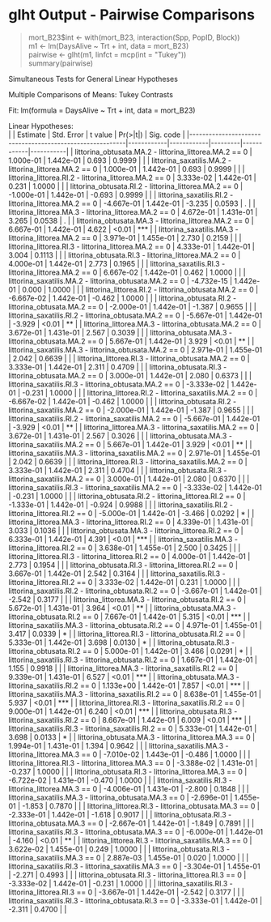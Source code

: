 # glht Output - Pairwise Comparisons

> mort_B23$int <- with(mort_B23, interaction(Spp, PopID, Block))  
> m1 <- lm(DaysAlive ~ Trt + int, data = mort_B23)  
> pairwise <- glht(m1, linfct = mcp(int = "Tukey"))  
> summary(pairwise)  

Simultaneous Tests for General Linear Hypotheses

Multiple Comparisons of Means: Tukey Contrasts

Fit: lm(formula = DaysAlive ~ Trt + int, data = mort_B23)

Linear Hypotheses:  
|                                                          | Estimate   | Std. Error | t value | Pr(>\|t\|) | Sig. code |
|----------------------------------------------------------|------------|------------|---------|------------|-----------|
| littorina_obtusata.MA.2 - littorina_littorea.MA.2 == 0   | 1.000e-01  | 1.442e-01  | 0.693   | 0.9999     |           |
| littorina_saxatilis.MA.2 - littorina_littorea.MA.2 == 0  | 1.000e-01  | 1.442e-01  | 0.693   | 0.9999     |           |
| littorina_littorea.RI.2 - littorina_littorea.MA.2 == 0   | 3.333e-02  | 1.442e-01  | 0.231   | 1.0000     |           |
| littorina_obtusata.RI.2 - littorina_littorea.MA.2 == 0   | -1.000e-01 | 1.442e-01  | -0.693  | 0.9999     |           |
| littorina_saxatilis.RI.2 - littorina_littorea.MA.2 == 0  | -4.667e-01 | 1.442e-01  | -3.235  | 0.0593     | .         |
| littorina_littorea.MA.3 - littorina_littorea.MA.2 == 0   | 4.672e-01  | 1.431e-01  | 3.265   | 0.0538     | .         |
| littorina_obtusata.MA.3 - littorina_littorea.MA.2 == 0   | 6.667e-01  | 1.442e-01  | 4.622   | <0.01      | ***       |
| littorina_saxatilis.MA.3 - littorina_littorea.MA.2 == 0  | 3.971e-01  | 1.455e-01  | 2.730   | 0.2159     |           |
| littorina_littorea.RI.3 - littorina_littorea.MA.2 == 0   | 4.333e-01  | 1.442e-01  | 3.004   | 0.1113     |           |
| littorina_obtusata.RI.3 - littorina_littorea.MA.2 == 0   | 4.000e-01  | 1.442e-01  | 2.773   | 0.1965     |           |
| littorina_saxatilis.RI.3 - littorina_littorea.MA.2 == 0  | 6.667e-02  | 1.442e-01  | 0.462   | 1.0000     |           |
| littorina_saxatilis.MA.2 - littorina_obtusata.MA.2 == 0  | -4.732e-15 | 1.442e-01  | 0.000   | 1.0000     |           |
| littorina_littorea.RI.2 - littorina_obtusata.MA.2 == 0   | -6.667e-02 | 1.442e-01  | -0.462  | 1.0000     |           |
| littorina_obtusata.RI.2 - littorina_obtusata.MA.2 == 0   | -2.000e-01 | 1.442e-01  | -1.387  | 0.9655     |           |
| littorina_saxatilis.RI.2 - littorina_obtusata.MA.2 == 0  | -5.667e-01 | 1.442e-01  | -3.929  | <0.01      | **        |
| littorina_littorea.MA.3 - littorina_obtusata.MA.2 == 0   | 3.672e-01  | 1.431e-01  | 2.567   | 0.3039     |           |
| littorina_obtusata.MA.3 - littorina_obtusata.MA.2 == 0   | 5.667e-01  | 1.442e-01  | 3.929   | <0.01      | **        |
| littorina_saxatilis.MA.3 - littorina_obtusata.MA.2 == 0  | 2.971e-01  | 1.455e-01  | 2.042   | 0.6639     |           |
| littorina_littorea.RI.3 - littorina_obtusata.MA.2 == 0   | 3.333e-01  | 1.442e-01  | 2.311   | 0.4709     |           |
| littorina_obtusata.RI.3 - littorina_obtusata.MA.2 == 0   | 3.000e-01  | 1.442e-01  | 2.080   | 0.6373     |           |
| littorina_saxatilis.RI.3 - littorina_obtusata.MA.2 == 0  | -3.333e-02 | 1.442e-01  | -0.231  | 1.0000     |           |
| littorina_littorea.RI.2 - littorina_saxatilis.MA.2 == 0  | -6.667e-02 | 1.442e-01  | -0.462  | 1.0000     |           |
| littorina_obtusata.RI.2 - littorina_saxatilis.MA.2 == 0  | -2.000e-01 | 1.442e-01  | -1.387  | 0.9655     |           |
| littorina_saxatilis.RI.2 - littorina_saxatilis.MA.2 == 0 | -5.667e-01 | 1.442e-01  | -3.929  | <0.01      | **        |
| littorina_littorea.MA.3 - littorina_saxatilis.MA.2 == 0  | 3.672e-01  | 1.431e-01  | 2.567   | 0.3026     |           |
| littorina_obtusata.MA.3 - littorina_saxatilis.MA.2 == 0  | 5.667e-01  | 1.442e-01  | 3.929   | <0.01      | **        |
| littorina_saxatilis.MA.3 - littorina_saxatilis.MA.2 == 0 | 2.971e-01  | 1.455e-01  | 2.042   | 0.6639     |           |
| littorina_littorea.RI.3 - littorina_saxatilis.MA.2 == 0  | 3.333e-01  | 1.442e-01  | 2.311   | 0.4704     |           |
| littorina_obtusata.RI.3 - littorina_saxatilis.MA.2 == 0  | 3.000e-01  | 1.442e-01  | 2.080   | 0.6370     |           |
| littorina_saxatilis.RI.3 - littorina_saxatilis.MA.2 == 0 | -3.333e-02 | 1.442e-01  | -0.231  | 1.0000     |           |
| littorina_obtusata.RI.2 - littorina_littorea.RI.2 == 0   | -1.333e-01 | 1.442e-01  | -0.924  | 0.9988     |           |
| littorina_saxatilis.RI.2 - littorina_littorea.RI.2 == 0  | -5.000e-01 | 1.442e-01  | -3.466  | 0.0292     | *         |
| littorina_littorea.MA.3 - littorina_littorea.RI.2 == 0   | 4.339e-01  | 1.431e-01  | 3.033   | 0.1036     |           |
| littorina_obtusata.MA.3 - littorina_littorea.RI.2 == 0   | 6.333e-01  | 1.442e-01  | 4.391   | <0.01      | ***       |
| littorina_saxatilis.MA.3 - littorina_littorea.RI.2 == 0  | 3.638e-01  | 1.455e-01  | 2.500   | 0.3425     |           |
| littorina_littorea.RI.3 - littorina_littorea.RI.2 == 0   | 4.000e-01  | 1.442e-01  | 2.773   | 0.1954     |           |
| littorina_obtusata.RI.3 - littorina_littorea.RI.2 == 0   | 3.667e-01  | 1.442e-01  | 2.542   | 0.3164     |           |
| littorina_saxatilis.RI.3 - littorina_littorea.RI.2 == 0  | 3.333e-02  | 1.442e-01  | 0.231   | 1.0000     |           |
| littorina_saxatilis.RI.2 - littorina_obtusata.RI.2 == 0  | -3.667e-01 | 1.442e-01  | -2.542  | 0.3177     |           |
| littorina_littorea.MA.3 - littorina_obtusata.RI.2 == 0   | 5.672e-01  | 1.431e-01  | 3.964   | <0.01      | **        |
| littorina_obtusata.MA.3 - littorina_obtusata.RI.2 == 0   | 7.667e-01  | 1.442e-01  | 5.315   | <0.01      | ***       |
| littorina_saxatilis.MA.3 - littorina_obtusata.RI.2 == 0  | 4.971e-01  | 1.455e-01  | 3.417   | 0.0339     | *         |
| littorina_littorea.RI.3 - littorina_obtusata.RI.2 == 0   | 5.333e-01  | 1.442e-01  | 3.698   | 0.0130     | *         |
| littorina_obtusata.RI.3 - littorina_obtusata.RI.2 == 0   | 5.000e-01  | 1.442e-01  | 3.466   | 0.0291     | *         |
| littorina_saxatilis.RI.3 - littorina_obtusata.RI.2 == 0  | 1.667e-01  | 1.442e-01  | 1.155   | 0.9918     |           |
| littorina_littorea.MA.3 - littorina_saxatilis.RI.2 == 0  | 9.339e-01  | 1.431e-01  | 6.527   | <0.01      | ***       |
| littorina_obtusata.MA.3 - littorina_saxatilis.RI.2 == 0  | 1.133e+00  | 1.442e-01  | 7.857   | <0.01      | ***       |
| littorina_saxatilis.MA.3 - littorina_saxatilis.RI.2 == 0 | 8.638e-01  | 1.455e-01  | 5.937   | <0.01      | ***       |
| littorina_littorea.RI.3 - littorina_saxatilis.RI.2 == 0  | 9.000e-01  | 1.442e-01  | 6.240   | <0.01      | ***       |
| littorina_obtusata.RI.3 - littorina_saxatilis.RI.2 == 0  | 8.667e-01  | 1.442e-01  | 6.009   | <0.01      | ***       |
| littorina_saxatilis.RI.3 - littorina_saxatilis.RI.2 == 0 | 5.333e-01  | 1.442e-01  | 3.698   | 0.0133     | *         |
| littorina_obtusata.MA.3 - littorina_littorea.MA.3 == 0   | 1.994e-01  | 1.431e-01  | 1.394   | 0.9642     |           |
| littorina_saxatilis.MA.3 - littorina_littorea.MA.3 == 0  | -7.010e-02 | 1.443e-01  | -0.486  | 1.0000     |           |
| littorina_littorea.RI.3 - littorina_littorea.MA.3 == 0   | -3.388e-02 | 1.431e-01  | -0.237  | 1.0000     |           |
| littorina_obtusata.RI.3 - littorina_littorea.MA.3 == 0   | -6.722e-02 | 1.431e-01  | -0.470  | 1.0000     |           |
| littorina_saxatilis.RI.3 - littorina_littorea.MA.3 == 0  | -4.006e-01 | 1.431e-01  | -2.800  | 0.1848     |           |
| littorina_saxatilis.MA.3 - littorina_obtusata.MA.3 == 0  | -2.696e-01 | 1.455e-01  | -1.853  | 0.7870     |           |
| littorina_littorea.RI.3 - littorina_obtusata.MA.3 == 0   | -2.333e-01 | 1.442e-01  | -1.618  | 0.9017     |           |
| littorina_obtusata.RI.3 - littorina_obtusata.MA.3 == 0   | -2.667e-01 | 1.442e-01  | -1.849  | 0.7891     |           |
| littorina_saxatilis.RI.3 - littorina_obtusata.MA.3 == 0  | -6.000e-01 | 1.442e-01  | -4.160  | <0.01      | **        |
| littorina_littorea.RI.3 - littorina_saxatilis.MA.3 == 0  | 3.622e-02  | 1.455e-01  | 0.249   | 1.0000     |           |
| littorina_obtusata.RI.3 - littorina_saxatilis.MA.3 == 0  | 2.887e-03  | 1.455e-01  | 0.020   | 1.0000     |           |
| littorina_saxatilis.RI.3 - littorina_saxatilis.MA.3 == 0 | -3.304e-01 | 1.455e-01  | -2.271  | 0.4993     |           |
| littorina_obtusata.RI.3 - littorina_littorea.RI.3 == 0   | -3.333e-02 | 1.442e-01  | -0.231  | 1.0000     |           |
| littorina_saxatilis.RI.3 - littorina_littorea.RI.3 == 0  | -3.667e-01 | 1.442e-01  | -2.542  | 0.3177     |           |
| littorina_saxatilis.RI.3 - littorina_obtusata.RI.3 == 0  | -3.333e-01 | 1.442e-01  | -2.311  | 0.4700     |           |